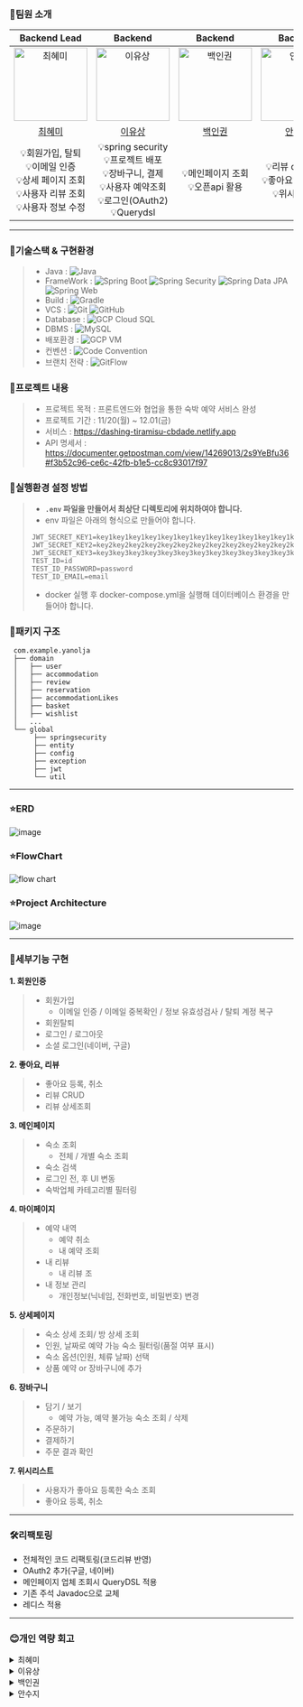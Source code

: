 ### 👤팀원 소개
|Backend Lead|Backend|Backend|Backend|
|:--------------------------------------------------------------------------------------:|:--------------------------------------------------------------------------------------:|:---------------------------------------------------------------------------------------:|:-------------------------------------------------------------------------------------:|
|<img src="https://avatars.githubusercontent.com/u/105612931?v=4" width=130px alt="최혜미">| <img src="https://avatars.githubusercontent.com/u/65541248?v=4" width=130px alt="이유상"/> | <img src="https://avatars.githubusercontent.com/u/64956292?v=4" width=130px alt="백인권"/> | <img src="https://avatars.githubusercontent.com/u/137012201?v=4" width=130px alt="안수지"/> | 
|[최혜미](https://github.com/ghrltjdtprbs)|[이유상](https://github.com/liyusang1)|[백인권](https://github.com/BackInGone)|[안수지](https://github.com/deltawing71911)|
|💡회원가입, 탈퇴<br/>💡이메일 인증  <br/>💡상세 페이지 조회<br/>💡사용자 리뷰 조회<br/>💡사용자 정보 수정|💡spring security<br/>💡프로젝트 배포<br/>💡장바구니, 결제<br/>💡사용자 예약조회<br/> 💡로그인(OAuth2)<br/>💡Querydsl|💡메인페이지 조회<br/>💡오픈api 활용 |💡리뷰 crud 기능<br/> 💡좋아요 등록, 취소<br/>💡위시 리스트| 

-----------------------
### 📌기술스택 & 구현환경
> -  Java : ![Java](https://img.shields.io/badge/java-17-red.svg)
> -  FrameWork : ![Spring Boot](https://img.shields.io/badge/springboot-3.1.5-brightgreen.svg)  ![Spring Security](https://img.shields.io/badge/springsecurity-brightgreen.svg) ![Spring Data JPA](https://img.shields.io/badge/spring%20data%20JPA-brightgreen.svg)  ![Spring Web](https://img.shields.io/badge/spring%20web-brightgreen.svg)
> -  Build : ![Gradle](https://img.shields.io/badge/Build-Gradle-blue.svg)
> -  VCS : ![Git](https://img.shields.io/badge/VCS-Git-orange.svg) ![GitHub](https://img.shields.io/badge/Github-black.svg)
> -  Database : ![GCP Cloud SQL](https://img.shields.io/badge/Database-GCP%20Cloud%20SQL-yellow.svg)
> -  DBMS : ![MySQL](https://img.shields.io/badge/DBMS-MySQL-blue.svg)
> -  배포환경 : ![GCP VM](https://img.shields.io/badge/배포%20환경-GCP%20VM%20ubuntu%2020-blue.svg)
> -  컨벤션 : ![Code Convention](https://img.shields.io/badge/Code%20Convention-IntelliJ%20Java%20Google%20Style-brightgreen.svg)
> -  브랜치 전략 : ![GitFlow](https://img.shields.io/badge/GitFlow-Workflow-orange.svg)

### 📌프로젝트 내용
> - 프로젝트 목적 :  프론트엔드와 협업을 통한 숙박 예약 서비스 완성
> - 프로젝트 기간 : 11/20(월) ~ 12.01(금)
> - 서비스 : https://dashing-tiramisu-cbdade.netlify.app
> - API 명세서 : https://documenter.getpostman.com/view/14269013/2s9YeBfu36#f3b52c96-ce6c-42fb-b1e5-cc8c93017f97



### 📌실행환경 설정 방법
> - **`.env` 파일을 만들어서 최상단 디렉토리에 위치하여야 합니다.**
> - env 파일은 아래의 형식으로 만들어야 합니다.
> ```properties
> JWT_SECRET_KEY1=key1key1key1key1key1key1key1key1key1key1key1key1key1key1key1key1key1key1
> JWT_SECRET_KEY2=key2key2key2key2key2key2key2key2key2key2key2key2key2key2key2key2key2key2
> JWT_SECRET_KEY3=key3key3key3key3key3key3key3key3key3key3key3key3key3key3key3key3key3key3
> TEST_ID=id
> TEST_ID_PASSWORD=password
> TEST_ID_EMAIL=email
> ```
> - docker 실행 후 docker-compose.yml을 실행해 데이터베이스 환경을 만들어야 합니다.


### 📌패키지 구조
```
 com.example.yanolja  
 ├── domain  
 │   ├── user  
 │   ├── accommodation  
 │   ├── review  
 │   ├── reservation  
 │   ├── accommodationLikes  
 │   ├── basket  
 │   ├── wishlist  
 │   ...  
 └── global  
      ├── springsecurity  
      ├── entity  
      ├── config  
      ├── exception  
      ├── jwt  
      └── util  
```

--------------------

### ⭐ERD  
![image](https://github.com/TeamOHJO/yanoljaProject-Backend/assets/105612931/f907dc34-eef5-4ad1-8af4-80b844b0d679)

### ⭐FlowChart  
![flow chart](https://github.com/TeamOHJO/yanoljaProject-Backend/assets/65541248/0903d4ea-37d1-4df7-ac62-7293a628ba39)

### ⭐Project Architecture
![image](https://github.com/TeamOHJO/yanoljaProject-Backend/assets/105612931/a30897c7-1436-434b-a6a8-348f3596eb3b)


-------------------
  

### 📗세부기능 구현

**1. 회원인증**
> - 회원가입
>     - 이메일 인증 / 이메일 중복확인 / 정보 유효성검사 / 탈퇴 계정 복구
> - 회원탈퇴
> - 로그인 / 로그아웃
> - 소셜 로그인(네이버, 구글)

**2. 좋아요, 리뷰**
> - 좋아요 등록, 취소
> - 리뷰 CRUD
> - 리뷰 상세조회

**3. 메인페이지**
> - 숙소 조회
>     - 전체 / 개별 숙소 조회
> - 숙소 검색
> - 로그인 전, 후 UI 변동
> - 숙박업체 카테고리별 필터링

**4. 마이페이지**
> - 예약 내역
>     - 예약 취소
>     - 내 예약 조회
> - 내 리뷰
>     - 내 리뷰 조
> - 내 정보 관리
>     - 개인정보(닉네임, 전화번호, 비밀번호) 변경

**5. 상세페이지**
> - 숙소 상세 조회/ 방 상세 조회
> - 인원, 날짜로 예약 가능 숙소 필터링(품절 여부 표시)
> - 숙소 옵션(인원, 체류 날짜) 선택
> - 상품 예약 or 장바구니에 추가

**6. 장바구니**
> - 담기 / 보기
>     - 예약 가능, 예약 불가능 숙소 조회 / 삭제
> - 주문하기
> - 결제하기
> - 주문 결과 확인

**7. 위시리스트**
> - 사용자가 좋아요 등록한 숙소 조회
> - 좋아요 등록, 취소


-----------------
### 🛠️리팩토링
- 전체적인 코드 리팩토링(코드리뷰 반영)
- OAuth2 추가(구글, 네이버)
- 메인페이지 업체 조회시 QueryDSL 적용
- 기존 주석 Javadoc으로 교체
- 레디스 적용
-------------------
### 😊개인 역량 회고

<details>
<summary>최혜미</summary>
<div markdown="1">
짧은 기간 동안 빠르게 개발하려다 보니 마음이 조급했던 것 같습니다. <br/>
그러다 보니 작동하는 코드를 작성하는 데 급급해서 리팩토링을 진행할 때 매우 힘들었습니다.<br/>
이 경험으로 프로젝트 설계를 철저하게 해야한다는 것을 깨닫게 되었습니다. 좋은 팀원들과 함께해서 실력이 많이 늘었어요!😊
</div>
</details>

<details>
<summary>이유상</summary>
<div markdown="1">

❗ 짧은 기간동안 빠르게 기능구현을 위주로 개발을 하려고 하다보니 다시 돌아와서 코드를 보았을때 로직이 복잡하고 좋지 않은 코드들이 많이 보였던거 같습니다. 다음에 비지니스 로직을 구현할때 있어서 좀 더 생각을 하고 좋은 설계를 바탕으로 코드를 짜면 더 좋을거 같습니다. 이번경험을 바탕으로 코드작성에 있어서 더 생각을 해 볼 수 있을거 같습니다. 좋은 경험이었습니다.<br/><br/>
❗ 도커 위에서 작업을 하고, 도커이미지를 통해 배포를 해보았는데 이 경험이 매우 좋았습니다. 도커이미지로 배포를 했기때문에 배포환경에 구애받지 않고 필요한 프로그램들 설치 없이 언제 어디서든 똑같은 배포환경을 유지할 수 있다는 점이 매우 편리했습니다.<br/>
이 과정은 기존 jar로 배포하던것보다 훨씬 간편했던거 같고 유용한 기술이었습니다.<br/>
Docker에 대해 좀 더 공부해보고 더 다양한 기술들을 써보고 싶은 계기가 되었던거 같습니다.<br/><br/>
❗ querydsl과 oauth를 추가적으로 적용해 볼 수 있어서 좋았고 이 기술들을 사용해볼 수 있어서 좋았던 것 같습니다 redis를 사용해 캐시db를 활용하는 것도 해 볼 예정입니다.<br/><br/>
❗ 처음 써보는 새로운 기술들을 적용하면서 여러가지 문제점이 있었지만 팀원들과 같이 의논하고 같이 개발하면서 문제를 해결했었던것 같습니다. 덕분에 실력이 많이 늘어서 좋았습니다.

</div>
</details>

<details>
<summary>백인권</summary>
<div markdown="1">

??

</div>
</details>

<details>
<summary>안수지</summary>
<div markdown="1">
❗ 비즈니스 로직을 구현하는데 아직 시간이 많이 소요되는 부분이 가장 어려웠으며 많은 연습이 필요하다는 조언을 받았습니다. <br/>
그리고 전반적인 프로젝트 구조를 이해하는데 어려움이 많았으며 이 점은 팀원들과의 소통을 통해 어느정도 파악하는 데에는 성공하였으나 스스로 혼자서 구현하는 데에는 노력이 필요할 것 같다는 생각이 들었습니다. <br/><br/>
❗ 팀 프로젝트에 많은 부분을 기여하지는 못했지만, 웹 백엔드 개발의 프로세스에 대해 지식과 경험들을 쌓을 수 있었던 아주 좋은 기회였다고 생각합니다.<br/>
다른 팀원들의 코드를 분석하고 리뷰를 하는 연습이 많이 필요할 것 같습니다. 사실 시간이 부족해 바로 팀원들의 PR을 Approve했었는데 차후 다른 프로젝트를 진행할 때엔 꼼꼼히 리뷰를 할 생각입니다.

</div>
</details>
